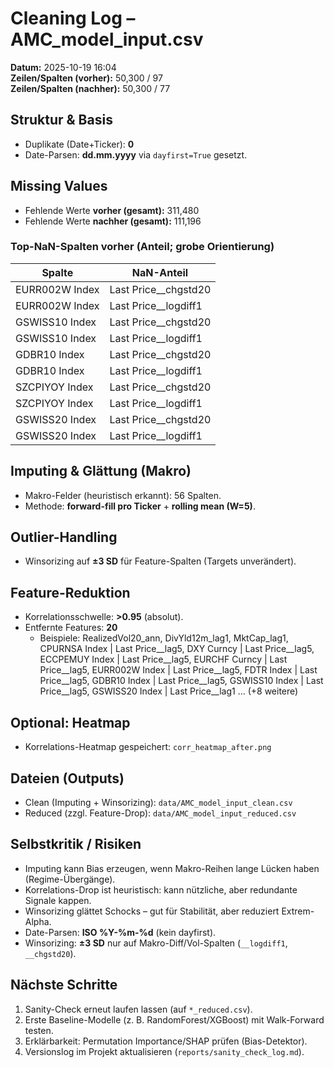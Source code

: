 # Cleaning Log – AMC_model_input.csv
**Datum:** 2025-10-19 16:04  
**Zeilen/Spalten (vorher):** 50,300 / 97  
**Zeilen/Spalten (nachher):** 50,300 / 77  

## Struktur & Basis
- Duplikate (Date+Ticker): **0**
- Date-Parsen: **dd.mm.yyyy** via `dayfirst=True` gesetzt.

## Missing Values
- Fehlende Werte **vorher (gesamt):** 311,480
- Fehlende Werte **nachher (gesamt):** 111,196

### Top-NaN-Spalten vorher (Anteil; grobe Orientierung)
| Spalte | NaN-Anteil |
|---|---|
| EURR002W Index | Last Price__chgstd20 | 0.639 |
| EURR002W Index | Last Price__logdiff1 | 0.636 |
| GSWISS10 Index | Last Price__chgstd20 | 0.579 |
| GSWISS10 Index | Last Price__logdiff1 | 0.575 |
| GDBR10 Index | Last Price__chgstd20 | 0.320 |
| GDBR10 Index | Last Price__logdiff1 | 0.314 |
| SZCPIYOY Index | Last Price__chgstd20 | 0.287 |
| SZCPIYOY Index | Last Price__logdiff1 | 0.285 |
| GSWISS20 Index | Last Price__chgstd20 | 0.275 |
| GSWISS20 Index | Last Price__logdiff1 | 0.273 |

## Imputing & Glättung (Makro)
- Makro-Felder (heuristisch erkannt): 56 Spalten.
- Methode: **forward-fill pro Ticker** + **rolling mean (W=5)**.

## Outlier-Handling
- Winsorizing auf **±3 SD** für Feature-Spalten (Targets unverändert).

## Feature-Reduktion
- Korrelationsschwelle: **>0.95** (absolut).
- Entfernte Features: **20**
  - Beispiele: RealizedVol20_ann, DivYld12m_lag1, MktCap_lag1, CPURNSA Index | Last Price__lag5, DXY Curncy | Last Price__lag5, ECCPEMUY Index | Last Price__lag5, EURCHF Curncy | Last Price__lag5, EURR002W Index | Last Price__lag5, FDTR Index | Last Price__lag5, GDBR10 Index | Last Price__lag5, GSWISS10 Index | Last Price__lag5, GSWISS20 Index | Last Price__lag1 … (+8 weitere)

## Optional: Heatmap
- Korrelations-Heatmap gespeichert: `corr_heatmap_after.png`

## Dateien (Outputs)
- Clean (Imputing + Winsorizing): `data/AMC_model_input_clean.csv`
- Reduced (zzgl. Feature-Drop): `data/AMC_model_input_reduced.csv`

## Selbstkritik / Risiken
- Imputing kann Bias erzeugen, wenn Makro-Reihen lange Lücken haben (Regime-Übergänge).
- Korrelations-Drop ist heuristisch: kann nützliche, aber redundante Signale kappen.
- Winsorizing glättet Schocks – gut für Stabilität, aber reduziert Extrem-Alpha.
- Date-Parsen: **ISO %Y-%m-%d** (kein dayfirst).
- Winsorizing: **±3 SD** nur auf Makro-Diff/Vol-Spalten (`__logdiff1`, `__chgstd20`).

## Nächste Schritte
1. Sanity-Check erneut laufen lassen (auf `*_reduced.csv`).
2. Erste Baseline-Modelle (z. B. RandomForest/XGBoost) mit Walk-Forward testen.
3. Erklärbarkeit: Permutation Importance/SHAP prüfen (Bias-Detektor).
4. Versionslog im Projekt aktualisieren (`reports/sanity_check_log.md`).